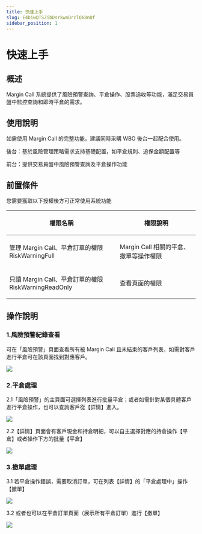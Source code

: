 ```yaml
---
title: 快速上手
slug: E4biwQTSZibDsrkwnDrclQ68nDf
sidebar_position: 1
---
```



# 快速上手

## 概述

Margin Call 系統提供了風險預警查詢、平倉操作、股票追收等功能，滿足交易員盤中監控查詢和即時平倉的需求。

## 使用說明

如需使用 Margin Call 的完整功能，建議同時采購 WBO 後台一起配合使用。

後台：基於風險管理策略需求支持基礎配置，如平倉規則、追保金額配置等

前台：提供交易員盤中風險預警查詢及平倉操作功能

## 前置條件

您需要獲取以下授權後方可正常使用系統功能

<table header_row="1">
<colgroup>
<col width="437"/>
<col width="393"/>
</colgroup>
<thead>
<tr><th><p>權限名稱</p></th><th><p>權限說明</p></th></tr>
</thead>
<tbody>
<tr><td><p>管理 Margin Call、平倉訂單的權限<br/>RiskWarningFull</p></td><td><p>Margin Call 相關的平倉、撤單等操作權限</p></td></tr>
<tr><td><p>只讀 Margin Call、平倉訂單的權限<br/>RiskWarningReadOnly</p></td><td><p>查看頁面的權限</p></td></tr>
</tbody>
</table>

## 操作說明

### 1.風險預警紀錄查看

可在「風險預警」頁面查看所有被 Margin Call 且未結束的客戶列表，如需對客戶進行平倉可在該頁面找到對應客戶。

<img src="/assets/FaB9ble3zoFyETxhqxfcrOMJnXv.png" src-width="2682" src-height="1670" align="center"/>

### 2.平倉處理

2.1「風險預警」的主頁面可選擇列表進行批量平倉；或者如需針對某個具體客戶進行平倉操作，也可以查詢客戶從【詳情】進入。

<img src="/assets/Oq3Pb68p1oyP6bx02AycdVvQned.png" src-width="2098" src-height="1276" align="center"/>

2.2【詳情】頁面會有客戶現金和持倉明細，可以自主選擇對應的持倉操作【平倉】或者操作下方的批量【平倉】

<img src="/assets/NH3cbSmj7oEsgjxeecJcG4umn2o.png" src-width="3816" src-height="2008" align="center"/>

### 3.撤單處理

3.1 若平倉操作錯誤，需要取消訂單，可在列表【詳情】的「平倉處理中」操作【撤單】

<img src="/assets/WC3sbiNRfoHWnQxqst6cTwZ0nZe.png" src-width="3812" src-height="2016" align="center"/>

3.2 或者也可以在平倉訂單頁面（展示所有平倉訂單）進行【撤單】

<img src="/assets/JEErbejBzola43x5xVKcPLienGg.png" src-width="2676" src-height="1666" align="center"/>

